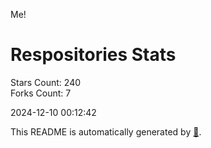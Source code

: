Me!

# Respositories Stats
Stars Count: 240  
Forks Count: 7

2024-12-10 00:12:42  

This README is automatically generated by [🐰](https://github.com/rnitta/rnitta).
